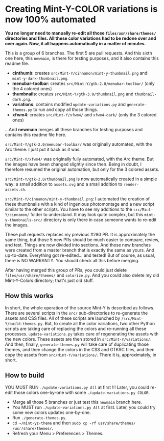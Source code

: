 # Creating Mint-Y-COLOR variations is now 100% automated

**You no longer need to manually re-edit all those `files/usr/share/themes/` directories and files. All these color variations had to be redone over and over again. Now, it all happens automatically in a matter of minutes.**

This is a group of 6 branches. The first 5 are pull requests. And this sixth one here, this `newmain`, is there for testing purposes, and it also contains this readme file.

* **cinthumb**: creates `src/Mint-Y/cinnamon/mint-y-thumbnail.png` and `mint-y-dark-thumbnail.png`.
* **menubar-toolbar**: creates `src/Mint-Y/gtk-2.0/menubar-toolbar/` (only the 4 colored ones)
* **thumbnails**: creates `src/Mint-Y/gtk-3.0/thumbnail.png` and `thumbnail-dark.png`.
* **variations**: contains modified `update-variations.py` and `generate-themes.py` to run and copy all those things.
* **xfwm4**: creates `src/Mint-Y/xfwm4/` and `xfwm4-dark/` (only the 3 colored ones)

...And **newmain** merges all these branches for testing purposes and contains this readme file here.


`src/Mint-Y/gtk-2.0/menubar-toolbar/` was originally automated, with the Arc theme. I just put it back as it was.

`src/Mint-Y/xfwm4/` was originally fully automated, with the Arc theme. But the images have been changed slightly since then. Being in doubt, I therefore resumed the original automation, but only for the 3 colored assets.
 
`src/Mint-Y/gtk-3.0/thumbnail.png` is now automatically created in a simple way: a small addition to `assets.svg` and a small addition to `render-assets.sh`.
 
`src/Mint-Y/cinnamon/mint-y-thumbnail.png`: I automated the creation of these thumbnails with a kind of ingenious photomontage and a new script similar to the other scripts. You have to see my additions to the `src/Mint-Y/cinnamon/` folder to understand. It may look quite complex, but this `mint-y-thumbnails-src/` directory is only there in case someone wants to re-edit the images.


These pull requests replaces my previous #280 PR. It is approximately the same thing, but those 5 new PRs should be much easier to compare, review, and test. Things are now divided into sections. And those new branches were created from a master branch that is exactly the same as yours. And up-to-date. Everything got re-edited... and tested! But of course, as usual, there is NO WARRANTY. You should check all this before merging.

After having merged this group of PRs, you could just delete `files/usr/share/themes/` and `colorize.py`. And you could also delete my old Mint-Y-Colors directory; that's just old stuff.


## How this works
In short, the whole operation of the source Mint-Y is described as follows. There are several scripts in the `src/` sub-directories to re-generate the assets and CSS files. All of these scripts are launched by `/src/Mint-Y/build-themes.py`. But, to create all the color variations, two other Python scripts are taking care of replacing the colors and re-running all these processes. `update-variations.py` takes care of regenerating the assets with the new colors. These assets are then stored in `src/Mint-Y/variations/`. And then, finally, `generate-themes.py` will take care of duplicating those themes, and then change the colors in the CSS and GTKRC files, and then copy the assets from `src/Mint-Y/variations/`. There it is, approximately, in short.


## How to build
YOU MUST RUN `./update-variations.py All` at first !!! Later, you could re-edit those colors one-by-one with some `./update-variations.py COLOR`.

* Merge all those 5 branches or just test this `newmain` branch here.
* You MUST run `./update-variations.py All` at first. Later, you could try some new colors updates one-by-one.
* Run `./generate-themes.py`.
* `cd ~/mint-yz-theme` and then `sudo cp -rf usr/share/themes/ /usr/share/themes/`.
* Refresh your Menu > Preferences > Themes.
